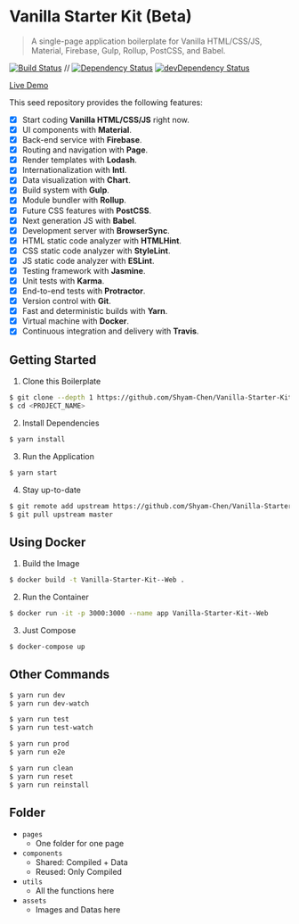 # Vanilla Starter Kit (Beta)

> A single-page application boilerplate for Vanilla HTML/CSS/JS, Material, Firebase, Gulp, Rollup, PostCSS, and Babel.

[![Build Status](https://travis-ci.org/Shyam-Chen/Vanilla-Starter-Kit--Web.svg?branch=master)](https://travis-ci.org/Shyam-Chen/Vanilla-Starter-Kit--Web)
 //
[![Dependency Status](https://david-dm.org/Shyam-Chen/Vanilla-Starter-Kit--Web.svg)](https://david-dm.org/Shyam-Chen/Vanilla-Starter-Kit--Web)
[![devDependency Status](https://david-dm.org/Shyam-Chen/Vanilla-Starter-Kit--Web/dev-status.svg)](https://david-dm.org/Shyam-Chen/Vanilla-Starter-Kit--Web?type=dev)

[Live Demo](https://test-1498d.firebaseapp.com/)

This seed repository provides the following features:
* [x] Start coding **Vanilla HTML/CSS/JS** right now.
* [x] UI components with **Material**.
* [x] Back-end service with **Firebase**.
* [x] Routing and navigation with **Page**.
* [x] Render templates with **Lodash**.
* [x] Internationalization with **Intl**.
* [x] Data visualization with **Chart**.
* [x] Build system with **Gulp**.
* [x] Module bundler with **Rollup**.
* [x] Future CSS features with **PostCSS**.
* [x] Next generation JS with **Babel**.
* [x] Development server with **BrowserSync**.
* [x] HTML static code analyzer with **HTMLHint**.
* [x] CSS static code analyzer with **StyleLint**.
* [x] JS static code analyzer with **ESLint**.
* [x] Testing framework with **Jasmine**.
* [x] Unit tests with **Karma**.
* [x] End-to-end tests with **Protractor**.
* [x] Version control with **Git**.
* [x] Fast and deterministic builds with **Yarn**.
* [x] Virtual machine with **Docker**.
* [x] Continuous integration and delivery with **Travis**.

## Getting Started

1) Clone this Boilerplate
```bash
$ git clone --depth 1 https://github.com/Shyam-Chen/Vanilla-Starter-Kit--Web.git <PROJECT_NAME>
$ cd <PROJECT_NAME>
```

2) Install Dependencies
```bash
$ yarn install
```

3) Run the Application
```bash
$ yarn start
```

4) Stay up-to-date
```bash
$ git remote add upstream https://github.com/Shyam-Chen/Vanilla-Starter-Kit--Web.git
$ git pull upstream master
```

## Using Docker

1) Build the Image
```bash
$ docker build -t Vanilla-Starter-Kit--Web .
```

2) Run the Container
```bash
$ docker run -it -p 3000:3000 --name app Vanilla-Starter-Kit--Web
```

3) Just Compose
```bash
$ docker-compose up
```

## Other Commands

```bash
$ yarn run dev
$ yarn run dev-watch

$ yarn run test
$ yarn run test-watch

$ yarn run prod
$ yarn run e2e

$ yarn run clean
$ yarn run reset
$ yarn run reinstall
```

## Folder
* `pages`
  * One folder for one page
* `components`
  * Shared: Compiled + Data
  * Reused: Only Compiled
* `utils`
  * All the functions here
* `assets`
  * Images and Datas here
